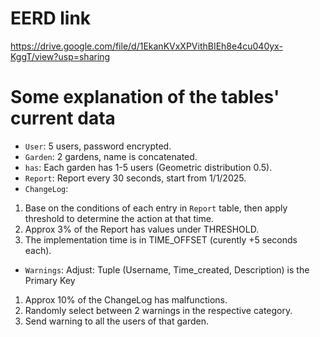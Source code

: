 # EERD link
https://drive.google.com/file/d/1EkanKVxXPVithBIEh8e4cu040yx-KggT/view?usp=sharing

# Some explanation of the tables' current data
- `User`: 5 users, password encrypted.
- `Garden`: 2 gardens, name is concatenated.
- `has`: Each garden has 1-5 users (Geometric distribution 0.5).
- `Report`: Report every 30 seconds, start from 1/1/2025.
- `ChangeLog`:
1. Base on the conditions of each entry in `Report` table, then apply threshold to determine the action at that time.
2. Approx 3% of the Report has values under THRESHOLD.
3. The implementation time is in TIME_OFFSET (curently +5 seconds each).
- `Warnings`: Adjust: Tuple (Username, Time_created, Description) is the Primary Key
1. Approx 10% of the ChangeLog has malfunctions.
2. Randomly select between 2 warnings in the respective category.
3. Send warning to all the users of that garden.